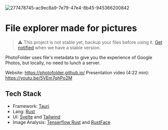 ![277478745-ac9ec8a9-7e79-47e4-8b45-945366200842](https://github.com/PhotoFolder/app/assets/61973781/3b178d5d-ea4b-4980-a0dc-8037879cdebf)

# File explorer made for pictures
> ⚠️ This project is not stable yet, backup your files before using it. [Get notified](https://forms.gle/UPmNKp9FncKYnvcW7) when we have a stable version.


PhotoFolder uses file's metadata to give you the experience of Google Photos, but locally, no need to lunch a server.

Website: https://photofolder.github.io/
Presentation video (4:22 min): https://youtu.be/5VEm7qhPo2M

## Tech Stack
- Framework: [Tauri](https://tauri.app/)
- Lang: [Rust](https://www.rust-lang.org/)
- UI: [Svelte](https://svelte.dev/) and [Tailwind](https://tailwindcss.com/)
- Image Analysis: [Tenserflow Rust](https://github.com/tensorflow/rust) and [RustFace](https://github.com/atomashpolskiy/rustface)
